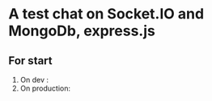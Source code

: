 # A test chat on Socket.IO and MongoDb, express.js

## For start

1. On dev : <yarn dev>
2. On production: <yarn start>
